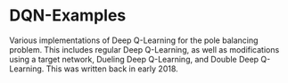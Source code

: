 # DQN-Examples
Various implementations of Deep Q-Learning for the pole balancing problem. This includes regular Deep Q-Learning, as well as modifications using a target network, Dueling Deep Q-Learning, and Double Deep Q-Learning. This was written back in early 2018.
